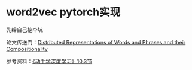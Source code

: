 # word2vec pytorch实现

~~先给自己挖个坑~~

论文传送门：[Distributed Representations of Words and Phrases and their Compositionality](https://papers.nips.cc/paper/5021-distributed-representations-of-words-and-phrases-and-their-compositionality)

参考资料：[《动手学深度学习》10.3节](http://zh.d2l.ai/chapter_natural-language-processing/word2vec-gluon.html)